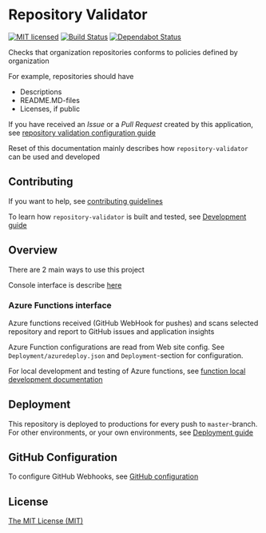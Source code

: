 # Repository Validator
[![MIT licensed](https://img.shields.io/badge/license-MIT-blue.svg)](./LICENSE)
[![Build Status](https://jenkins.protacon.cloud/buildStatus/icon?job=www.github.com/repository-validator/master)](https://jenkins.protacon.cloud/blue/organizations/jenkins/www.github.com%2Frepository-validator/activity)
[![Dependabot Status](https://api.dependabot.com/badges/status?host=github&repo=protacon/repository-validator)](https://dependabot.com)

Checks that organization repositories conforms to policies defined by organization

For example, repositories should have
  * Descriptions
  * README.MD-files
  * Licenses, if public

If you have received an *Issue* or a *Pull Request* created by this application, see
[repository validation configuration guide](Documentation/validation-configuration.md)

Reset of this documentation mainly describes how `repository-validator` can be
used and developed

## Contributing

If you want to help, see [contributing guidelines](CONTRIBUTING.md)

To learn how `repository-validator` is built and tested, see [Development guide](Documentation/development.md)

## Overview

There are 2 main ways to use this project

Console interface is describe [here](Documentation/console-runner.md)

### Azure Functions interface

Azure functions received (GitHub WebHook for pushes) and scans selected
repository and report to GitHub issues and application insights

Azure Function configurations are read from Web site config.
See `Deployment/azuredeploy.json` and `Deployment`-section for configuration.

For local development and testing of Azure functions, see [function local development documentation](https://docs.microsoft.com/en-us/azure/azure-functions/functions-develop-local)

## Deployment

This repository is deployed to productions for every push to `master`-branch.
For other environments, or your own environments, see
[Deployment guide](Documentation/deployment.md)

## GitHub Configuration

To configure GitHub Webhooks, see [GitHub configuration](Documentation/github.md)

## License

[The MIT License (MIT)](LICENSE)
